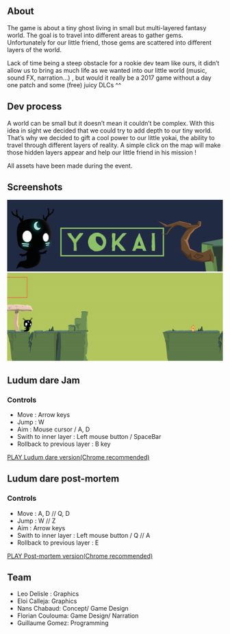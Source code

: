 ## About

The game is about a tiny ghost living in small but multi-layered fantasy world. The goal is to travel into different areas to gather gems. Unfortunately for our little friend, those gems are scattered into different layers of the world.

Lack of time being a steep obstacle for a rookie dev team like ours, it didn’t allow us to bring as much life as we wanted into our little world (music, sound FX, narration…) , but would it really be a 2017 game without a day one patch and some (free) juicy DLCs ^^

## Dev process

A world can be small but it doesn’t mean it couldn’t be complex. With this idea in sight we decided that we could try to add depth to our tiny world. That’s why we decided to gift a cool power to our little yokai, the ability to travel through different layers of reality. A simple click on the map will make those hidden layers appear and help our little friend in his mission !

All assets have been made during the event.

## Screenshots
![Title](screenshots/title.png "Main Screen")
![Gameplay](screenshots/gameplay.gif "Gameplay")

## Ludum dare Jam

### Controls

- Move : Arrow keys
- Jump : W
- Aim : Mouse cursor / A, D
- Swith to inner layer : Left mouse button / SpaceBar
- Rollback to previous layer : B key

[PLAY Ludum dare version(Chrome recommended)](https://guillaume-gomez.github.io/LD38/build_v1/)

## Ludum dare post-mortem

### Controls

- Move : A, D //  Q, D
- Jump : W // Z 
- Aim : Arrow keys
- Swith to inner layer : Left mouse button / Q // A 
- Rollback to previous layer : E

[PLAY Post-mortem version(Chrome recommended)](https://guillaume-gomez.github.io/LD38/build/)

## Team
- Leo Delisle : Graphics
- Eloi Calleja: Graphics
- Nans Chabaud: Concept/ Game Design
- Florian Coulouma: Game Design/ Narration
- Guillaume Gomez: Programming
